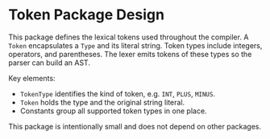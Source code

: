 # Token Package Design

This package defines the lexical tokens used throughout the compiler. A `Token`
encapsulates a `Type` and its literal string. Token types include integers,
operators, and parentheses. The lexer emits tokens of these types so the parser
can build an AST.

Key elements:

- `TokenType` identifies the kind of token, e.g. `INT`, `PLUS`, `MINUS`.
- `Token` holds the type and the original string literal.
- Constants group all supported token types in one place.

This package is intentionally small and does not depend on other packages.

